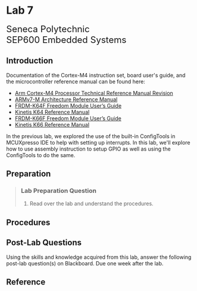 # Lab 7

<font size="5">
Seneca Polytechnic</br>
SEP600 Embedded Systems
</font>

## Introduction

Documentation of the Cortex-M4 instruction set, board user's guide, and the microcontroller reference manual can be found here:

- [Arm Cortex-M4 Processor Technical Reference Manual Revision](https://developer.arm.com/documentation/100166/0001)
- [ARMv7-M Architecture Reference Manual](https://developer.arm.com/documentation/ddi0403/latest/)
- [FRDM-K64F Freedom Module User’s Guide](https://www.nxp.com/webapp/Download?colCode=FRDMK64FUG)
- [Kinetis K64 Reference Manual](https://www.nxp.com/webapp/Download?colCode=K64P144M120SF5RM)
- [FRDM-K66F Freedom Module User’s Guide](https://www.nxp.com/webapp/Download?colCode=FRDMK66FUG)
- [Kinetis K66 Reference Manual](https://www.nxp.com/webapp/Download?colCode=K66P144M180SF5RMV2)

In the previous lab, we explored the use of the built-in ConfigTools in MCUXpresso IDE to help with setting up interrupts. In this lab, we'll explore how to use assembly instruction to setup GPIO as well as using the ConfigTools to do the same.

## Preparation

> ### Lab Preparation Question
> 1. Read over the lab and understand the procedures.

## Procedures

## Post-Lab Questions

Using the skills and knowledge acquired from this lab, answer the following post-lab question(s) on Blackboard. Due one week after the lab.

## Reference